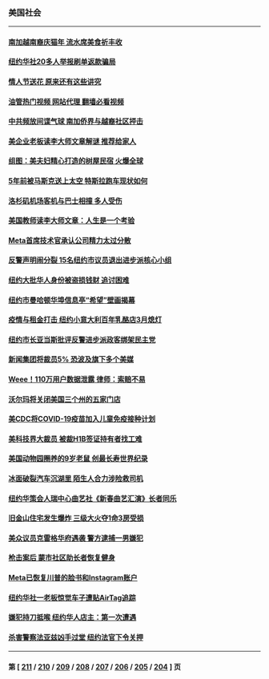### 美国社会
---
#### [南加越南裔庆猫年 流水席美食祈丰收](../../pages/ncid1078160/n13928598.md?02132045) 
#### [纽约华社20多人举报刷单返款骗局](../../pages/ncid1078160/n13928572.md?02132045) 
#### [情人节送花 原来还有这些讲究](../../pages/ncid1078160/n13928566.md?02132045) 
#### [油管热门视频 网站代理 翻墙必看视频](http://138.2.39.72:81/youtube.html?epic-marker?02132045)
#### [中共频放间谍气球 南加侨界与越裔社区抨击](../../pages/ncid1078160/n13928525.md?02132045) 
#### [美企业老板读李大师文章解谜 推荐给家人](../../pages/ncid1078160/n13927771.md?02132045) 
#### [组图：美夫妇精心打造的树屋民宿 火爆全球](../../pages/ncid1078160/n13927474.md?02132045) 
#### [5年前被马斯克送上太空 特斯拉跑车现状如何](../../pages/ncid1078160/n13927763.md?02132045) 
#### [洛杉矶机场客机与巴士相撞 多人受伤](../../pages/ncid1078160/n13927750.md?02132045) 
#### [美国教师读李大师文章：人生是一个考验](../../pages/ncid1078160/n13927690.md?02132045) 
#### [Meta首席技术官承认公司精力太过分散](../../pages/ncid1078160/n13927648.md?02132045) 
#### [反警声明闹分裂 15名纽约市议员退出进步派核心小组](../../pages/ncid1078160/n13927439.md?02132045) 
#### [纽约大批华人身份被盗损钱财 追讨困难](../../pages/ncid1078160/n13927447.md?02132045) 
#### [纽约市曼哈顿华埠信息亭“希望”壁画揭幕](../../pages/ncid1078160/n13927455.md?02132045) 
#### [疫情与租金打击 纽约小意大利百年乳酪店3月熄灯](../../pages/ncid1078160/n13927452.md?02132045) 
#### [纽约市长亚当斯批评反警进步派政客绑架民主党](../../pages/ncid1078160/n13927428.md?02132045) 
#### [新闻集团将裁员5% 恐波及旗下多个美媒](../../pages/ncid1078160/n13927314.md?02132045) 
#### [Weee！110万用户数据泄露 律师：索赔不易](../../pages/ncid1078160/n13927401.md?02132045) 
#### [沃尔玛将关闭美国三个州的五家门店](../../pages/ncid1078160/n13927295.md?02132045) 
#### [美CDC将COVID-19疫苗加入儿童免疫接种计划](../../pages/ncid1078160/n13927291.md?02132045) 
#### [美科技界大裁员 被裁H1B签证持有者找工难](../../pages/ncid1078160/n13927276.md?02132045) 
#### [美国动物园圈养的9岁老鼠 创最长寿世界纪录](../../pages/ncid1078160/n13927229.md?02132045) 
#### [冰面破裂汽车沉湖里 陌生人合力涉险救司机](../../pages/ncid1078160/n13926921.md?02132045) 
#### [纽约华策会人瑞中心曲艺社《新春曲艺汇演》长者同乐](../../pages/ncid1078160/n13926763.md?02132045) 
#### [旧金山住宅发生爆炸 三级大火夺1命3房受损](../../pages/ncid1078160/n13926732.md?02132045) 
#### [美众议员克雷格华府遇袭 警方逮捕一男嫌犯](../../pages/ncid1078160/n13926691.md?02132045) 
#### [枪击案后 蒙市社区助长者恢复健身](../../pages/ncid1078160/n13926663.md?02132045) 
#### [Meta已恢复川普的脸书和Instagram账户](../../pages/ncid1078160/n13926520.md?02132045) 
#### [纽约华社一老板惊觉车子遭贴AirTag追踪](../../pages/ncid1078160/n13925928.md?02132045) 
#### [嫌犯持刀抵喉 纽约华人店主：第一次遭遇](../../pages/ncid1078160/n13925926.md?02132045) 
#### [杀害警察法亚兹凶手过堂 纽约法官下令关押](../../pages/ncid1078160/n13925915.md?02132045) 

---
#### 第 [ [211](./211.md?02132045) / [210](./210.md?02132045) / [209](./209.md?02132045) / [208](./208.md?02132045) / [207](./207.md?02132045) / [206](./206.md?02132045) / [205](./205.md?02132045) / [204](./204.md?02132045) ] 页
